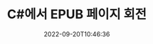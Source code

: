 ---
############################# Static ############################
layout: "auto-gen-merger"
date: 2022-09-20T10:46:36
draft: false
otherformats: pdf xps tex

############################# Head ############################
head_title: "C#에서 EPUB 페이지 회전 – 90, 180, 270 각도로 회전"
head_description: "문서 병합 API를 사용하여 EPUB 파일의 특정 또는 모든 문서 페이지를 90, 180, 270 회전 각도로 회전합니다."

############################# Header ############################
title: "C#에서 EPUB 페이지 회전"
description: "몇 줄의 .NET 코드로 EPUB 페이지를 회전합니다."
bg_image: "https://cms.admin.containerize.com/templates/aspose/App_Themes/V3/images/bg/header1.png"
bg_overlay: false
button:
    enable: true
    icon: "fas fa-arrow-down"
    label: "무료 평가판 다운로드"
    link: "https://downloads.groupdocs.com/merger/net"

############################# SubMenu ############################
submenu:
    enable: true

    left:
        img_alt: "GroupDocs.Merger for .NET"
        image: "https://cms.admin.containerize.com/templates/groupdocs/images/product-logos/90x90-noborder/groupdocs-merger-net.png"
        product: "GroupDocs.Merger"
        platform: ".NET"

    middle:
        button:

            # button loop
            - link: "https://apireference.groupdocs.com/merger/net"
              text: "API 참조"

            # button loop
            - link: "https://github.com/groupdocs-merger"
              text: "코드 예"

            # button loop
            - link: "https://products.groupdocs.app/merger/family"
              text: "라이브 데모"

            # button loop
            - link: "https://purchase.groupdocs.com/pricing/merger/net"
              text: "가격"

    right:
        link_download: "https://downloads.groupdocs.com/merger"
        link_learn: "https://docs.groupdocs.com/merger/net"
        link_buy: "https://purchase.groupdocs.com"

############################# About ############################
about:
    enable: true
    title: "GroupDocs.Merger for .NET API 정보"
    content: |
        [GroupDocs.Merger for .NET](/ko/merger/net/)는 PDF, Microsoft Office(Word, Excel, PowerPoint)를 비롯한 다양한 문서 형식 간에 안전하게 병합 및 분할할 수 있는 간단한 솔루션을 제공합니다. , OneNote), OpenDocument, HTML, 이미지 및 .NET 응용 프로그램 내의 많은 기타. 몇 줄의 코드만 추가하면 이동, 제거, 회전, 교환, 추출 또는 문서 내 페이지 방향 변경과 같은 여러 문서 작업을 수행할 수 있습니다. 문서 병합 API는 문서 구조, 서식 및 페이지 콘텐츠를 분석하기 위해 문서 페이지를 이미지로 미리보기도 지원합니다.
        
        GroupDocs.Merger API는 파일 페이지 회전 기능이 필요한 기업 솔루션에 적합한 선택입니다. 이러한 API는 .NET Framework, .NET Standard, .NET Core, Mono을 포함한 모든 주요 운영 체제 및 플랫폼에서 잘 지원됩니다.

############################# Steps ############################
steps:
    enable: true
    title_left: ".NET에서 EPUB 파일 페이지 회전"
    content_left: |
        [GroupDocs.Merger for .NET](/ko/merger/net/)를 사용하면 C# 개발자가 EPUB 파일 내의 특정 또는 모든 페이지를 90도로 회전할 수 있습니다. , 몇 가지 간단한 단계를 구현하여 180도 또는 270도 회전 각도.
        
        * 원하는 회전 각도와 페이지 번호로 **RotateOptions**를 초기화합니다.
        * **Merger**의 새 인스턴스를 만들고 소스 문서 경로를 생성자 매개변수로 전달합니다.
        * **RotatePages**를 호출하고 **RotateOptions** 개체를 전달합니다.
        * **저장**을 호출하고 결과 문서를 저장할 파일 경로를 지정합니다.

    title_right: "시스템 요구 사항"
    content_right: |
        GroupDocs.Merger for .NET API는 모든 주요 플랫폼 및 운영 체제에서 지원됩니다. 아래 코드를 실행하기 전에 시스템에 다음 전제 조건이 설치되어 있는지 확인하십시오.

        * 운영 체제: Microsoft Windows, Linux, MacOS
        * 개발 환경: Visual Studio, Xamarin, MonoDevelop
        * 프레임워크: .NET Framework, .NET Standard, .NET Core, Mono
        * [NuGet](https://www.nuget.org/packages/groupdocs.merger)에서 최신 버전의 GroupDocs.Merger for .NET 다운로드
         
    code: |
     {{% merger/additional-styles %}}
     {{< merger/code-merger title="C# 예제 코드를 사용하여 EPUB 파일 페이지를 회전하는 방법">}}

        ```csharp    
        // GroupDocs.Merger API를 사용하여 EPUB 파일 페이지 회전
        // 회전 각도와 회전할 페이지 번호를 지정하기 위해 RotateOptions 클래스를 초기화합니다.
        RotateOptions rotateOptions = new RotateOptions(RotateMode.Rotate180, new int[] { 2, 3 });

        // 입력 EPUB 문서로 병합을 인스턴스화
        using (Merger merger = new Merger("input.epub"))
          {
            // RotatePages 메서드를 호출하고 여기에 RotateOptions 개체를 전달합니다.
            merger.RotatePages(rotateOptions);
    
            // Save 메서드를 호출하고 원하는 파일 경로를 전달하여 출력 문서를 저장합니다.
            merger.Save("output.epub");
          }
        ```
     {{< /merger/code-merger >}}

############################# Demos ############################
demos:
    enable: true
    title: "라이브 데모 - 온라인에서 EPUB 파일 페이지 회전"
    content: |
       지금 바로 [GroupDocs.Merger Live Demos](https://products.groupdocs.app/splitter/rotate-pages/epub) 웹사이트를 방문하여 EPUB 파일 페이지를 회전하세요.
       라이브 데모에는 다음과 같은 이점이 있습니다.
        
############################# About Formats ############################
about_formats:
    enable: true

############################# More Formats ############################
more_formats:
    enable: true
    title: "다른 문서 형식의 페이지 회전"
    content: |
        .NET은(는) 파일 형식 및 이미지에 대한 병합 및 분할 API를 문서화합니다. 아래에 설명된 대로 인기 있는 파일 형식 중 일부를 회전합니다.

############################# Back to top ###############################
back_to_top:
    enable: true
---